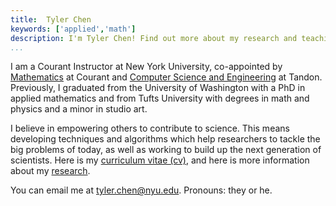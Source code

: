 ```yaml
---
title:  Tyler Chen
keywords: ['applied','math']
description: I'm Tyler Chen! Find out more about my research and teaching, and then get in contact with me.
...
```

    
I am a Courant Instructor at New York University, co-appointed by [Mathematics](https://math.nyu.edu/dynamic/) at Courant and [Computer Science and Engineering](https://engineering.nyu.edu/academics/departments/computer-science-and-engineering) at Tandon.
Previously, I graduated from the University of Washington with a PhD in applied mathematics and from Tufts University with degrees in math and physics and a minor in studio art.
    
I believe in empowering others to contribute to science. 
This means developing techniques and algorithms which help researchers to tackle the big problems of today, as well as working to build up the next generation of scientists.
Here is my [curriculum vitae (cv)](./cv.pdf), and here is more information about my [research](./research).

You can email me at [tyler.chen@nyu.edu](mailto:tyler.chen@nyu.edu).
Pronouns: they or he.
